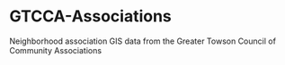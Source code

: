 GTCCA-Associations
==================

Neighborhood association GIS data from the Greater Towson Council of Community Associations
